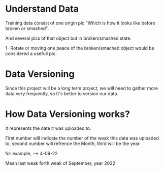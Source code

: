 # Understand Data
Training data consist of one origin pic "Which is how it looks like before broken or smashed".

And several pics of that object but in broken/smashed state.

1- Rotate or moving one peace of the broken/smached object would be considered a usefull pic.

# Data Versioning

Since this project will be a long term project, we will need to gather more data very frequently, so It's better to version our data.

# How Data Versioning works?

It represents the date it was uploaded to.

First number will indicate the number of the weak this data was uploaded to, second number will refrence the Month, third will be the year.

for example, --> 4-09-22

Mean last weak forth weak of September, year 2022
